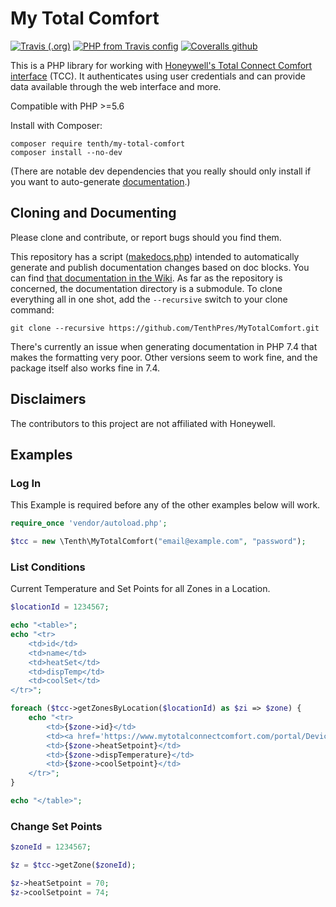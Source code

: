 # My Total Comfort

[![Travis (.org)](https://img.shields.io/travis/tenthpres/mytotalcomfort?label=tests&style=flat-square)](https://travis-ci.org/TenthPres/MyTotalComfort)
[![PHP from Travis config](https://img.shields.io/travis/php-v/tenthpres/mytotalcomfort?style=flat-square)](composer.json#L36)
[![Coveralls github](https://img.shields.io/coveralls/github/TenthPres/MyTotalComfort?style=flat-square)](https://coveralls.io/github/TenthPres/MyTotalComfort)
<!--![GitHub](https://img.shields.io/github/license/tenthpres/mytotalcomfort?style=flat-square) -->


This is a PHP library for working with [Honeywell's Total Connect Comfort interface](https://www.mytotalconnectcomfort.com) 
(TCC). It authenticates using user credentials and can provide data available through the web interface and more.    

Compatible with PHP >=5.6

Install with Composer: 

    composer require tenth/my-total-comfort
    composer install --no-dev
    
(There are notable dev dependencies that you really should only install if you want to auto-generate [documentation](https://github.com/TenthPres/MyTotalComfort/wiki).)

## Cloning and Documenting

Please clone and contribute, or report bugs should you find them.  



This repository has a script ([makedocs.php](makedocs.php)) intended to automatically generate and publish documentation changes based on doc blocks.  You can find [that documentation in the Wiki](https://github.com/TenthPres/MyTotalComfort/wiki).
As far as the repository is concerned, the documentation directory is a submodule.  To clone everything all in one shot, add the `--recursive` switch to your clone command: 

    git clone --recursive https://github.com/TenthPres/MyTotalComfort.git
    
There's currently an issue when generating documentation in PHP 7.4 that makes the formatting very poor.  Other versions seem to work fine, and the package itself also works fine in 7.4.

## Disclaimers

The contributors to this project are not affiliated with Honeywell.

## Examples

### Log In
This Example is required before any of the other examples below will work. 

```php
require_once 'vendor/autoload.php';

$tcc = new \Tenth\MyTotalComfort("email@example.com", "password");
```

### List Conditions
Current Temperature and Set Points for all Zones in a Location. 

```php
$locationId = 1234567;

echo "<table>";
echo "<tr>
    <td>id</td>
    <td>name</td>
    <td>heatSet</td>
    <td>dispTemp</td>
    <td>coolSet</td>
</tr>";

foreach ($tcc->getZonesByLocation($locationId) as $zi => $zone) {
    echo "<tr>
        <td>{$zone->id}</td>
        <td><a href='https://www.mytotalconnectcomfort.com/portal/Device/Control/{$zone->id}'>{$zone->name}</a></td>
        <td>{$zone->heatSetpoint}</td>
        <td>{$zone->dispTemperature}</td>
        <td>{$zone->coolSetpoint}</td>
    </tr>";
}

echo "</table>";
```

### Change Set Points

```php
$zoneId = 1234567;

$z = $tcc->getZone($zoneId);

$z->heatSetpoint = 70;
$z->coolSetpoint = 74;
```